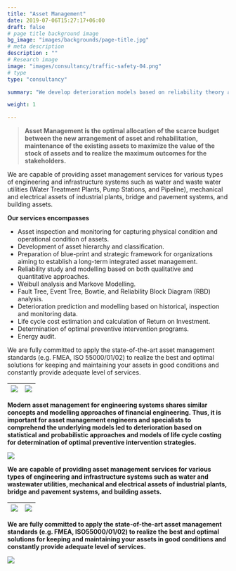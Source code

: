 ```yaml
---
title: "Asset Management"
date: 2019-07-06T15:27:17+06:00
draft: false
# page title background image
bg_image: "images/backgrounds/page-title.jpg"
# meta description
description : ""
# Research image
image: "images/consultancy/traffic-safety-04.png"
# type
type: "consultancy"

summary: "We develop deterioration models based on reliability theory and monitoring data. Determination of optimal intervention strategies for stock of assets. "

weight: 1

---
```



> **Asset Management is the optimal allocation of the scarce budget between the new arrangement of asset and rehabilitation, maintenance of the existing assets to maximize the value of the stock of assets and to realize the maximum outcomes for the stakeholders.**

We are capable of providing asset management services for various types of engineering and infrastructure systems such as water and waste water utilities (Water Treatment Plants, Pump Stations, and Pipeline), mechanical and electrical assets of industrial plants, bridge and pavement systems, and building assets.

**Our services encompasses**

-	Asset inspection and monitoring for capturing physical condition and operational condition of assets.
-	Development of asset hierarchy and classification.
-	Preparation of blue-print and strategic framework for organizations aiming to establish a long-term integrated asset management.
-	Reliability study and modelling based on both qualitative and quantitative approaches.
- Weibull analysis and Markove Modelling.
-	Fault Tree, Event Tree, Bowtie, and Reliability Block Diagram (RBD) analysis.
-	Deterioration prediction and modelling based on historical, inspection and monitoring data.
-	Life cycle cost estimation and calculation of Return on Investment.
-	Determination of optimal preventive intervention programs.
-	Energy audit.

We are fully committed to apply the state-of-the-art asset management standards (e.g. FMEA, ISO 55000/01/02) to realize the best and optimal solutions for keeping and maintaining your assets in good conditions and constantly provide adequate level of services.

| ![](/images/consultancy/iso55000.png)|![](/images/consultancy/iam_pomplus.jpg)
|:---:|:---:|

**Modern asset management for engineering systems shares similar concepts and modelling approaches of financial engineering. Thus, it is important for asset management engineers and specialists to comprehend the underlying models led to deterioration based on statistical and probabilistic approaches and models of life cycle costing for determination of optimal preventive intervention strategies.**

![](/images/consultancy/weibullplot.png)

**We are capable of providing asset management services for various types of engineering and infrastructure systems such as water and wastewater utilities, mechanical and electrical assets of industrial plants, bridge and pavement systems, and building assets.**

| ![](/images/consultancy/cs.jpg)|![](/images/consultancy/05-FMEA.jpg)
|:---:|:---:|


**We are fully committed to apply the state-of-the-art asset management standards (e.g. FMEA, ISO55000/01/02) to realize the best and optimal solutions for keeping and maintaining your assets in good conditions and constantly provide adequate level of services.**

![](/images/fta02.png)
